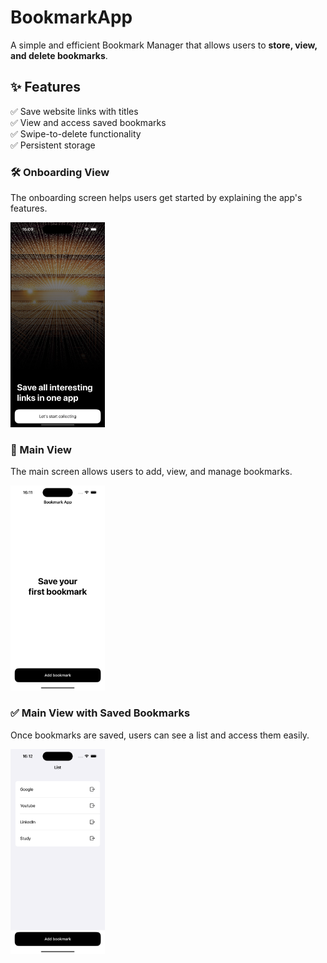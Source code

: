 # BookmarkApp

A simple and efficient Bookmark Manager that allows users to **store, view, and delete bookmarks**.

## ✨ Features
✅ Save website links with titles  
✅ View and access saved bookmarks  
✅ Swipe-to-delete functionality  
✅ Persistent storage 


### 🛠 Onboarding View
The onboarding screen helps users get started by explaining the app's features.

<img src="Assets/Onboarding_View.png" alt = "Onboarding view" width="30%"/>

### 📌 Main View
The main screen allows users to add, view, and manage bookmarks.

<img src="Assets/Main_View.png" alt = "Main View" width="30%"/>

### ✅ Main View with Saved Bookmarks
Once bookmarks are saved, users can see a list and access them easily.

<img src="Assets/Main_View_with_bookmarks.png" alt = "Main View with bookmarks" width="30%"/>
